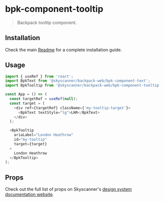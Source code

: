 # bpk-component-tooltip

> Backpack tooltip component.

## Installation

Check the main [Readme](https://github.com/skyscanner/backpack#usage) for a complete installation guide.

## Usage

```js
import { useRef } from 'react';
import BpkText from '@skyscanner/backpack-web/bpk-component-text';
import BpkTooltip from '@skyscanner/backpack-web/bpk-component-tooltip';

const App = () => (
  const targetRef = useRef(null);
  const target = (
    <div ref={targetRef} className={'my-tooltip-target'}>
      <BpkText textStyle="lg">LHR</BpkText>
    </div>
  );

  <BpkTooltip
    ariaLabel="London Heathrow"
    id="my-tooltip"
    target={target}
  >
    London Heathrow
  </BpkTooltip>
);
```

## Props

Check out the full list of props on Skyscanner's [design system documentation website](https://www.skyscanner.design/latest/components/tooltip/web-drGKsdVv#section-props-7a).
